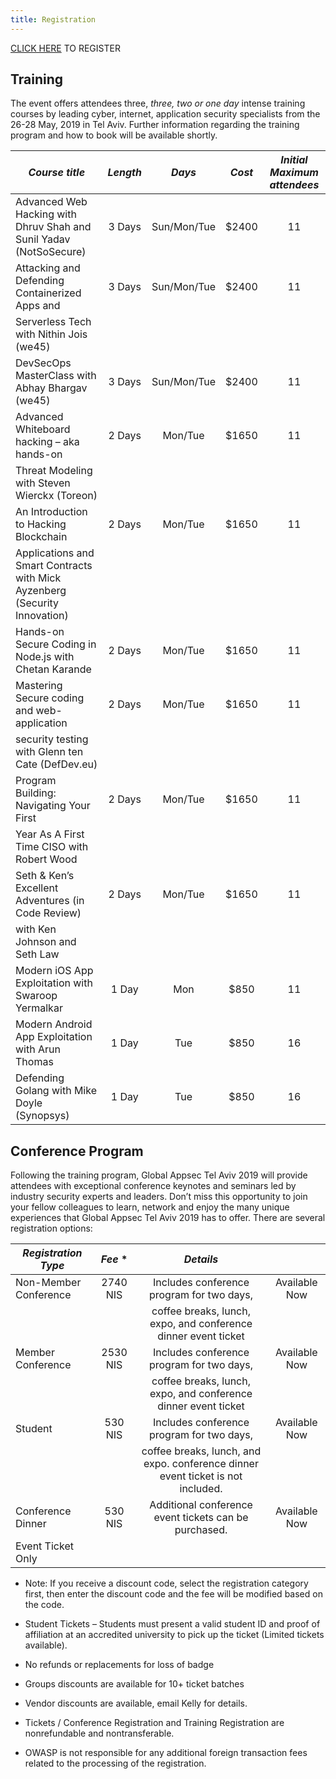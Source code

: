 ```yaml
---
title: Registration
---
```


[CLICK HERE](https://knasim.herokuapp.com/owasp2019/Locals/register) TO REGISTER

## Training

The event offers attendees three, _three, two or one day_ intense training courses by leading cyber, internet, application security specialists from the 26-28 May, 2019 in Tel Aviv. Further information regarding the training program and how to book will be available shortly.

|   *Course title*    | *Length* | *Days* | *Cost* | *Initial Maximum attendees* |
|------------------------|:----:|:-------:|:-------:|:-------:|
| Advanced Web Hacking with Dhruv Shah and Sunil Yadav (NotSoSecure)  | 3 Days | Sun/Mon/Tue | $2400 | 11 |
| Attacking and Defending Containerized Apps and | 3 Days | Sun/Mon/Tue | $2400 | 11 |
| Serverless Tech with Nithin Jois (we45) |  |  |  |  |
| DevSecOps MasterClass with Abhay Bhargav (we45) | 3 Days | Sun/Mon/Tue | $2400 | 11 |
| Advanced Whiteboard hacking – aka hands-on | 2 Days | Mon/Tue | $1650 | 11 |
| Threat Modeling with Steven Wierckx (Toreon) | | |  | |
| An Introduction to Hacking Blockchain | 2 Days | Mon/Tue | $1650 | 11 |
| Applications and Smart Contracts with Mick Ayzenberg (Security Innovation) |  |  |  |  |
| Hands-on Secure Coding in Node.js with Chetan Karande | 2 Days | Mon/Tue | $1650 | 11 |
| Mastering Secure coding and web-application | 2 Days | Mon/Tue | $1650 | 11 |
| security testing with Glenn ten Cate (DefDev.eu) |  | | |  |
| Program Building: Navigating Your First | 2 Days | Mon/Tue | $1650 | 11 |
| Year As A First Time CISO with Robert Wood |  |  |  |  |
| Seth & Ken’s Excellent Adventures (in Code Review) | 2 Days | Mon/Tue | $1650 | 11 |
| with Ken Johnson and Seth Law |  | |  |  |
| Modern iOS App Exploitation with Swaroop Yermalkar | 1 Day | Mon | $850 | 11 |
| Modern Android App Exploitation with Arun Thomas | 1 Day | Tue | $850 | 16 |
| Defending Golang with Mike Doyle (Synopsys) | 1 Day | Tue | $850 | 16 |

## Conference Program

Following the training program, Global Appsec Tel Aviv 2019 will provide attendees with exceptional conference keynotes and seminars led by industry security experts and leaders.
Don’t miss this opportunity to join your fellow colleagues to learn, network and enjoy the many unique experiences that Global Appsec Tel Aviv 2019 has to offer.
There are several registration options:

|   *Registration Type*    | *Fee* * | *Details* |  |
|------------------------|:----:|:-------:|:-------:|
| Non-Member Conference  | 2740 NIS | Includes conference program for two days, | Available Now |
|                        |      | coffee breaks, lunch, expo, and conference dinner event ticket||
| Member Conference      | 2530 NIS | Includes conference program for two days, | Available Now |
|                        |      | coffee breaks, lunch, expo, and conference dinner event ticket ||
| Student                | 530 NIS | Includes conference program for two days, | Available Now |
|                        |      | coffee breaks, lunch, and expo. conference dinner event ticket is not included.||
| Conference Dinner     | 530 NIS | Additional conference event tickets can be purchased. | Available Now |
| Event Ticket Only      |      |||

* Note: If you receive a discount code, select the registration category first, then enter the discount code and the fee will be modified based on the code.

*	Student Tickets – Students must present a valid student ID and proof of affiliation at an accredited university to pick up the ticket (Limited tickets available).
*	No refunds or replacements for loss of badge
*	Groups discounts are available for 10+ ticket batches
*	Vendor discounts are available, email Kelly for details.
*	Tickets / Conference Registration and Training Registration are nonrefundable and nontransferable.
* OWASP is not responsible for any additional foreign transaction fees related to the processing of the registration.
